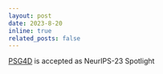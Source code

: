 ```yaml
---
layout: post
date: 2023-8-20
inline: true
related_posts: false
---
```


[PSG4D](https://arxiv.org/abs/2405.10305) is accepted as NeurIPS-23 Spotlight

